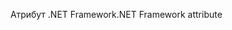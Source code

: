 <span data-ttu-id="18324-101">Атрибут .NET Framework</span><span class="sxs-lookup"><span data-stu-id="18324-101">.NET Framework attribute</span></span>